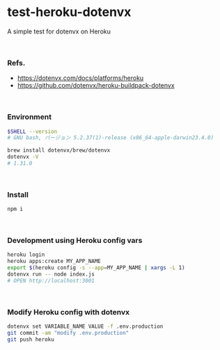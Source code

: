 # test-heroku-dotenvx
A simple test for dotenvx on Heroku

<br>

### Refs.
- https://dotenvx.com/docs/platforms/heroku
- https://github.com/dotenvx/heroku-buildpack-dotenvx

<br>

### Environment
```sh
$SHELL --version
# GNU bash, バージョン 5.2.37(1)-release (x86_64-apple-darwin23.4.0)

brew install dotenvx/brew/dotenvx
dotenvx -V
# 1.31.0
```

<br>

### Install
```sh
npm i
```

<br>

### Development using Heroku config vars
```sh
heroku login
heroku apps:create MY_APP_NAME
export $(heroku config -s --app=MY_APP_NAME | xargs -L 1)
dotenvx run -- node index.js
# OPEN http://localhost:3001
```

<br>

### Modify Heroku config with dotenvx
```sh
dotenvx set VARIABLE_NAME VALUE -f .env.production
git commit -am "modify .env.production"
git push heroku
```
